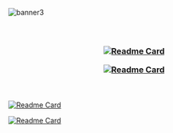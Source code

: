 
![banner3](https://github.com/alecomparini-dev/alecomparini-dev/assets/76792477/98b7fb43-6089-48b5-a16c-489a9cf2524a)

<h3 align="center">
  <br>
  
[![Readme Card](https://github-readme-stats.vercel.app/api/pin/?username=alecomparini-dev&repo=Hangman&show_owner=false&theme=apprentice)](https://github.com/alecomparini-dev/Hangman)


[![Readme Card](https://github-readme-stats.vercel.app/api/pin/?username=alecomparini-dev&repo=Smaapper&show_owner=false&theme=apprentice)](https://github.com/alecomparini-dev/Smaapper)

  
  <br>

</h3>




[![Readme Card](https://github-readme-stats.vercel.app/api/pin/?username=alecomparini-dev&repo=Smaapper&show_owner=false&theme=apprentice)](https://github.com/alecomparini-dev/Smaapper)


[![Readme Card](https://github-readme-stats.vercel.app/api/pin/?username=alecomparini-dev&repo=Smaapper&show_owner=false&theme=nord)](https://github.com/alecomparini-dev/Smaapper)



